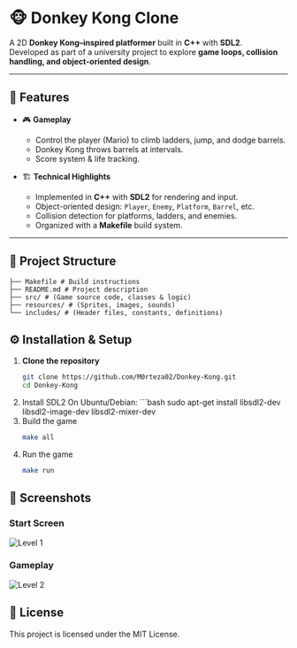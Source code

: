 # 🐵 Donkey Kong Clone  

A 2D **Donkey Kong–inspired platformer** built in **C++** with **SDL2**.  
Developed as part of a university project to explore **game loops, collision handling, and object-oriented design**.  

---

## 🚀 Features  

- 🎮 **Gameplay**  
  - Control the player (Mario) to climb ladders, jump, and dodge barrels.  
  - Donkey Kong throws barrels at intervals.  
  - Score system & life tracking.  

- 🏗 **Technical Highlights**  
  - Implemented in **C++** with **SDL2** for rendering and input.  
  - Object-oriented design: `Player`, `Enemy`, `Platform`, `Barrel`, etc.  
  - Collision detection for platforms, ladders, and enemies.  
  - Organized with a **Makefile** build system.  

---

## 📂 Project Structure 
    ├── Makefile # Build instructions
    ├── README.md # Project description
    ├── src/ # (Game source code, classes & logic)
    ├── resources/ # (Sprites, images, sounds)
    └── includes/ # (Header files, constants, definitions)


## ⚙️ Installation & Setup  
1. **Clone the repository**  
   ```bash
   git clone https://github.com/M0rteza02/Donkey-Kong.git
   cd Donkey-Kong
2. Install SDL2
    On Ubuntu/Debian:
        ```bash
        sudo apt-get install libsdl2-dev libsdl2-image-dev libsdl2-mixer-dev
3. Build the game
    ```bash
    make all
4. Run the game 
    ```bash
    make run

## 📸 Screenshots  

### Start Screen  
![Level 1](./screenshots/DonkeyKong.png)  

### Gameplay  
![Level 2](./screenshots/DonkeyKong1.png)  


## 📜 License

This project is licensed under the MIT License.